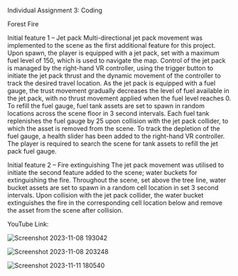 Individual Assignment 3: Coding 

Forest Fire

Initial feature 1 – Jet pack 
Multi-directional jet pack movement was implemented to the scene as the first additional feature for this project. Upon spawn, the player is equipped with a jet pack, set with a maximum fuel level of 150, which is used to navigate the map. Control of the jet pack is managed by the right-hand VR controller, using the trigger button to initiate the jet pack thrust and the dynamic movement of the controller to track the desired travel location. As the jet pack is equipped with a fuel gauge, the trust movement gradually decreases the level of fuel available in the jet pack, with no thrust movement applied when the fuel level reaches 0. 
To refill the fuel gauge, fuel tank assets are set to spawn in random locations across the scene floor in 3 second intervals. Each fuel tank replenishes the fuel gauge by 25 upon collision with the jet pack collider, to which the asset is removed from the scene. To track the depletion of the fuel gauge, a health slider has been added to the right-hand VR controller. The player is required to search the scene for tank assets to refill the jet pack fuel gauge.

Initial feature 2 – Fire extinguishing 
The jet pack movement was utilised to initiate the second feature added to the scene; water buckets for extinguishing the fire. Throughout the scene, set above the tree line, water bucket assets are set to spawn in a random cell location in set 3 second intervals. Upon collision with the jet pack collider, the water bucket extinguishes the fire in the corresponding cell location below and remove the asset from the scene after collision. 

YouTube Link: 

![Screenshot 2023-11-08 193042](https://github.com/ArberryAmelia/Forest-Fire-Assignment/assets/99979427/7d5e3c7a-9e39-4096-8913-9dc9d4477a18)

![Screenshot 2023-11-08 203248](https://github.com/ArberryAmelia/Forest-Fire-Assignment/assets/99979427/1ba44fc5-a365-4cf5-9b82-c79ad11d53ea)

![Screenshot 2023-11-11 180540](https://github.com/ArberryAmelia/Forest-Fire-Assignment/assets/99979427/5e67deab-414c-4656-82f0-2098613b36e2)
